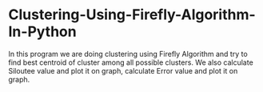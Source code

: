 # Clustering-Using-Firefly-Algorithm-In-Python
In this program we are doing clustering using Firefly Algorithm and try to find best centroid of cluster among all possible clusters. We also calculate Siloutee value and plot it on graph, calculate Error value and plot it on graph.
